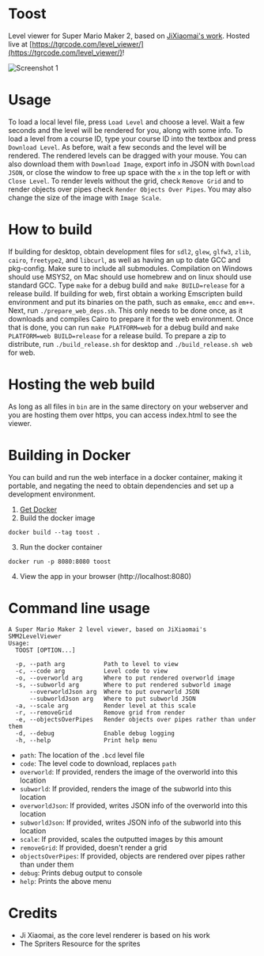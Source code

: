 # Toost

Level viewer for Super Mario Maker 2, based on [JiXiaomai's work](https://github.com/JiXiaomai/SMM2LevelViewer). Hosted live at [https://tgrcode.com/level_viewer/](https://tgrcode.com/level_viewer/)!

![Screenshot 1](screenshots/1.png)

# Usage
To load a local level file, press `Load Level` and choose a level. Wait a few seconds and the level will be rendered for you, along with some info. To load a level from a course ID, type your course ID into the textbox and press `Download Level`. As before, wait a few seconds and the level will be rendered. The rendered levels can be dragged with your mouse. You can also download them with `Download Image`, export info in JSON with `Download JSON`, or close the window to free up space with the `x` in the top left or with `Close Level`. To render levels without the grid, check `Remove Grid` and to render objects over pipes check `Render Objects Over Pipes`. You may also change the size of the image with `Image Scale`.

# How to build
If building for desktop, obtain development files for `sdl2`, `glew`, `glfw3`, `zlib`, `cairo`, `freetype2`, and `libcurl`, as well as having an up to date GCC and pkg-config. Make sure to include all submodules. Compilation on Windows should use MSYS2, on Mac should use homebrew and on linux should use standard GCC. Type `make` for a debug build and `make BUILD=release` for a release build.
If building for web, first obtain a working Emscripten build environment and put its binaries on the path, such as `emmake`, `emcc` and `em++`. Next, run `./prepare_web_deps.sh`. This only needs to be done once, as it downloads and compiles Cairo to prepare it for the web environment. Once that is done, you can run `make PLATFORM=web` for a debug build and `make PLATFORM=web BUILD=release` for a release build. To prepare a zip to distribute, run `./build_release.sh` for desktop and `./build_release.sh web` for web.

# Hosting the web build
As long as all files in `bin` are in the same directory on your webserver and you are hosting them over https, you can access index.html to see the viewer.

# Building in Docker
You can build and run the web interface in a docker container, making it portable, and negating the need to obtain dependencies and set up a development environment.

1. [Get Docker](https://docs.docker.com/get-docker/)
2. Build the docker image

```
docker build --tag toost .
```

3. Run the docker container

```
docker run -p 8080:8080 toost
```

4. View the app in your browser (http://localhost:8080)


# Command line usage
```
A Super Mario Maker 2 level viewer, based on JiXiaomai's SMM2LevelViewer
Usage:
  TOOST [OPTION...]

  -p, --path arg           Path to level to view
  -c, --code arg           Level code to view
  -o, --overworld arg      Where to put rendered overworld image
  -s, --subworld arg       Where to put rendered subworld image
      --overworldJson arg  Where to put overworld JSON
      --subworldJson arg   Where to put subworld JSON
  -a, --scale arg          Render level at this scale
  -r, --removeGrid         Remove grid from render
  -e, --objectsOverPipes   Render objects over pipes rather than under them
  -d, --debug              Enable debug logging
  -h, --help               Print help menu
```
* `path`: The location of the `.bcd` level file
* `code`: The level code to download, replaces `path`
* `overworld`: If provided, renders the image of the overworld into this location
* `subworld`: If provided, renders the image of the subworld into this location
* `overworldJson`: If provided, writes JSON info of the overworld into this location
* `subworldJson`: If provided, writes JSON info of the subworld into this location
* `scale`: If provided, scales the outputted images by this amount
* `removeGrid`: If provided, doesn't render a grid
* `objectsOverPipes`: If provided, objects are rendered over pipes rather than under them
* `debug`: Prints debug output to console
* `help`: Prints the above menu

# Credits
* Ji Xiaomai, as the core level renderer is based on his work
* The Spriters Resource for the sprites